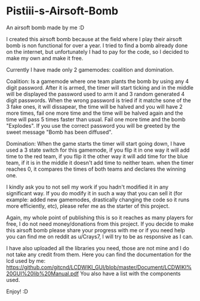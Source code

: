 # Pistiii-s-Airsoft-Bomb
An airsoft bomb made by me :D

I created this airsoft bomb because at the field where I play their airsoft bomb is non functional for over a year.
I tried to find a bomb already done on the internet, but unfortunately I had to pay for the code, so I decided to make my own and make it free.

Currently I have made only 2 gamemodes: coalition and domination.

Coalition: 
Is a gamemode where one team plants the bomb by using any 4 digit password. After it is armed, the timer will start ticking and in the middle will be displayed the password 
used to arm it and 3 random generated 4 digit passwords. When the wrong password is tried if it matche sone of the 3 fake ones, it will dissapear, the time will be halved and 
you will have 2 more times, fail one more time and the time will be halved again and the time will pass 5 times faster than usual. Fail one more time and the bomb "Explodes".
If you use the correct password you will be greeted by the sweet message "Bomb has been diffused".

Domination:
When the game starts the timer will start going down, I have used a 3 state switch for this gamemode, if you flip it in one way it will add time to the red team, if you flip it the other way
it will add time for the blue team, if it is in the middle it doesn't add time to neither team. when the timer reaches 0, it compares the times of both teams and declares the winning one.

I kindly ask you to not sell my work if you hadn't modified it in any significant way.
If you do modify it in such a way that you can sell it (for example: added new gamemodes, drastically changing the code so it runs more efficiently, etc),
please refer me as the starter of this project.

Again, my whole point of publishing this is so it reaches as many players for free, I do not need money/donations from this project.
If you decide to make this airsoft bomb please share your progress with me or if you need help you can find me on reddit as u/Crays7, I will try to be as responsive as I can.

I have also uploaded all the libraries you need, those are not mine and I do not take any credit from them.
Here you can find the documentation for the lcd used by me: https://github.com/gitcnd/LCDWIKI_GUI/blob/master/Document/LCDWIKI%20GUI%20lib%20Manual.pdf
You also have a list with the components used.

Enjoy! :D
